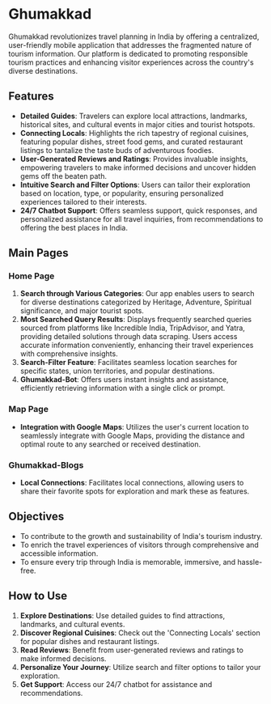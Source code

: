 # Ghumakkad

Ghumakkad revolutionizes travel planning in India by offering a centralized, user-friendly mobile application that addresses the fragmented nature of tourism information. Our platform is dedicated to promoting responsible tourism practices and enhancing visitor experiences across the country's diverse destinations.

## Features

- **Detailed Guides**: Travelers can explore local attractions, landmarks, historical sites, and cultural events in major cities and tourist hotspots.
- **Connecting Locals**: Highlights the rich tapestry of regional cuisines, featuring popular dishes, street food gems, and curated restaurant listings to tantalize the taste buds of adventurous foodies.
- **User-Generated Reviews and Ratings**: Provides invaluable insights, empowering travelers to make informed decisions and uncover hidden gems off the beaten path.
- **Intuitive Search and Filter Options**: Users can tailor their exploration based on location, type, or popularity, ensuring personalized experiences tailored to their interests.
- **24/7 Chatbot Support**: Offers seamless support, quick responses, and personalized assistance for all travel inquiries, from recommendations to offering the best places in India.

## Main Pages

### Home Page

1. **Search through Various Categories**: Our app enables users to search for diverse destinations categorized by Heritage, Adventure, Spiritual significance, and major tourist spots.
2. **Most Searched Query Results**: Displays frequently searched queries sourced from platforms like Incredible India, TripAdvisor, and Yatra, providing detailed solutions through data scraping. Users access accurate information conveniently, enhancing their travel experiences with comprehensive insights.
3. **Search-Filter Feature**: Facilitates seamless location searches for specific states, union territories, and popular destinations.
4. **Ghumakkad-Bot**: Offers users instant insights and assistance, efficiently retrieving information with a single click or prompt.

### Map Page

- **Integration with Google Maps**: Utilizes the user's current location to seamlessly integrate with Google Maps, providing the distance and optimal route to any searched or received destination.

### Ghumakkad-Blogs

- **Local Connections**: Facilitates local connections, allowing users to share their favorite spots for exploration and mark these as features.

## Objectives

- To contribute to the growth and sustainability of India's tourism industry.
- To enrich the travel experiences of visitors through comprehensive and accessible information.
- To ensure every trip through India is memorable, immersive, and hassle-free.

## How to Use

1. **Explore Destinations**: Use detailed guides to find attractions, landmarks, and cultural events.
2. **Discover Regional Cuisines**: Check out the 'Connecting Locals' section for popular dishes and restaurant listings.
3. **Read Reviews**: Benefit from user-generated reviews and ratings to make informed decisions.
4. **Personalize Your Journey**: Utilize search and filter options to tailor your exploration.
5. **Get Support**: Access our 24/7 chatbot for assistance and recommendations.




